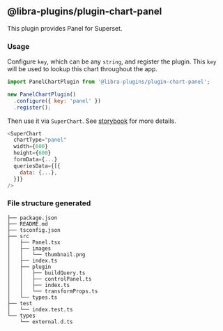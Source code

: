 ## @libra-plugins/plugin-chart-panel



This plugin provides Panel for Superset.

### Usage

Configure `key`, which can be any `string`, and register the plugin. This `key` will be used to lookup this chart throughout the app.

```js
import PanelChartPlugin from '@libra-plugins/plugin-chart-panel';

new PanelChartPlugin()
  .configure({ key: 'panel' })
  .register();
```

Then use it via `SuperChart`. See [storybook](https://apache-superset.github.io/superset-ui/?selectedKind=plugin-chart-panel) for more details.

```js
<SuperChart
  chartType="panel"
  width={600}
  height={600}
  formData={...}
  queriesData={[{
    data: {...},
  }]}
/>
```

### File structure generated

```
├── package.json
├── README.md
├── tsconfig.json
├── src
│   ├── Panel.tsx
│   ├── images
│   │   └── thumbnail.png
│   ├── index.ts
│   ├── plugin
│   │   ├── buildQuery.ts
│   │   ├── controlPanel.ts
│   │   ├── index.ts
│   │   └── transformProps.ts
│   └── types.ts
├── test
│   └── index.test.ts
└── types
    └── external.d.ts
```